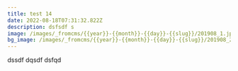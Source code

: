 ```yaml
---
title: test 14
date: 2022-08-18T07:31:32.822Z
description: dsfsdf s
image: /images/_fromcms/{{year}}-{{month}}-{{day}}-{{slug}}/201908_1.jpg
bg_image: /images/_fromcms/{{year}}-{{month}}-{{day}}-{{slug}}/201908_2-min.jpg
---
```

dssdf dqsdf dsfqd